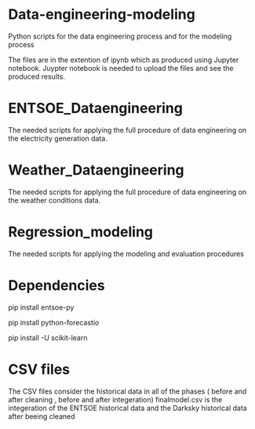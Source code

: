 # Data-engineering-modeling
Python scripts for the data engineering process and for the modeling process

The files are in the extention of ipynb which as produced using Jupyter notebook.
Juypter notebook is needed to upload the files and see the produced results.

# ENTSOE_Dataengineering
The needed scripts for applying the full procedure of data engineering on the electricity generation data.
# Weather_Dataengineering
The needed scripts for applying the full procedure of data engineering on the weather conditions data.
# Regression_modeling
The needed scripts for applying the modeling and evaluation procedures

# Dependencies
 pip install entsoe-py
 
 pip install python-forecastio 

 pip install -U scikit-learn

# CSV files
The CSV files consider the historical data in all of the phases ( before and after cleaning , before and after integeration)
finalmodel.csv is the integeration of the ENTSOE historical data and the Darksky historical data after beeing cleaned
